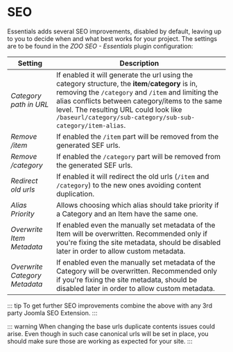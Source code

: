# SEO

Essentials adds several SEO improvements, disabled by default, leaving up to you to decide when and what best works for your project. The settings are to be found in the _ZOO SEO - Essentials_ plugin configuration:

| Setting                       | Description                                                                                                                                                                                                                                                                                                        |
| ----------------------------- | ------------------------------------------------------------------------------------------------------------------------------------------------------------------------------------------------------------------------------------------------------------------------------------------------------------------ |
| _Category path in URL_        | If enabled it will generate the url using the category structure, the **item**/**category** is in, removing the `/category` and `/item` and limiting the alias conflicts between category/items to the same level. The resulting URL could look like `/baseurl/category/sub-category/sub-sub-category/item-alias`. |
| _Remove /item_                | If enabled the `/item` part will be removed from the generated SEF urls.                                                                                                                                                                                                                                           |
| _Remove /category_            | If enabled the `/category` part will be removed from the generated SEF urls.                                                                                                                                                                                                                                       |
| _Redirect old urls_           | If enabled it will redirect the old urls (`/item` and `/category`) to the new ones avoiding content duplication.                                                                                                                                                                                                   |
| _Alias Priority_              | Allows choosing which alias should take priority if a Category and an Item have the same one.                                                                                                                                                                                                                      |
| _Overwrite Item Metadata_     | If enabled even the manually set metadata of the Item will be overwritten. Recommended only if you're fixing the site metadata, should be disabled later in order to allow custom metadata.                                                                                                                        |
| _Overwrite Category Metadata_ | If enabled even the manually set metadata of the Category will be overwritten. Recommended only if you're fixing the site metadata, should be disabled later in order to allow custom metadata.                                                                                                                    |

::: tip
To get further SEO improvements combine the above with any 3rd party Joomla SEO Extension.
:::

::: warning
When changing the base urls duplicate contents issues could arise. Even though in such case canonical urls will be set in place, you should make sure those are working as expected for your site.
:::
